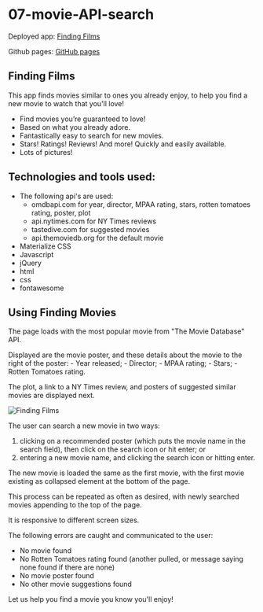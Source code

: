 # 07-movie-API-search    
Deployed app: [Finding Films](https://mauraslavin.github.io/07-movie-API-search/)

Github pages: [GitHub pages](https://github.com/MauraSlavin/07-movie-API-search)

## Finding Films

This app finds movies similar to ones you already enjoy, to help you find a new movie to watch that you'll love!

- Find movies you’re guaranteed to love!
- Based on what you already adore.
- Fantastically easy to search for new movies.
- Stars! Ratings! Reviews! And more!  Quickly and easily available.
- Lots of pictures!

## Technologies and tools used:

- The following api's are used:
  - omdbapi.com for year, director, MPAA rating, stars, rotten tomatoes rating, poster, plot
  - api.nytimes.com for NY Times reviews
  - tastedive.com for suggested movies
  - api.themoviedb.org for the default movie
- Materialize CSS
- Javascript
- jQuery
- html
- css
- fontawesome


## Using Finding Movies
The page loads with the most popular movie from "The Movie Database" API.

Displayed are the movie poster, and these details about the movie to the right of the poster:
    - Year released;
    - Director;
    - MPAA rating;
    - Stars;
    - Rotten Tomatoes rating.

The plot, a link to a NY Times review, and posters of suggested similar movies are displayed next.

![Finding Films](/Assets/Images/screenshot.png)

The user can search a new movie in two ways:
1.  clicking on a recommended poster
        (which puts the movie name in the search field), then click on the search icon or hit enter; or
2.  entering a new movie name, and clicking the search icon or hitting enter.

The new movie is loaded the same as the first movie, with the first movie existing as collapsed element at the bottom of the page.

This process can be repeated as often as desired, with newly searched movies appending to the top of the page.

It is responsive to different screen sizes.

The following errors are caught and communicated to the user:
- No movie found
- No Rotten Tomatoes rating found (another pulled, or message saying none found if there are none)
- No movie poster found
- No other movie suggestions found


Let us help you find a movie you know you'll enjoy!
